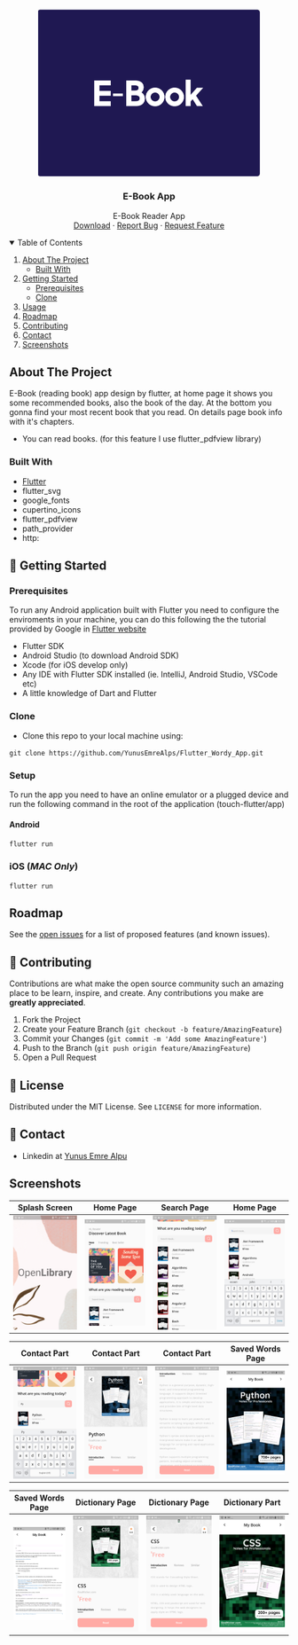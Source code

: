 <!-- PROJECT LOGO -->
<br />
<p align="center">
  <a href="https://github.com/YunusEmreAlps/Flutter_E-Book_App/tree/master/ebook_app">
    <img src="ss/Logo1.png" alt="Logo" width="400">
  </a>

  <h3 align="center">E-Book App</h3>

  <p align="center">
    E-Book Reader App
    <br />
    <a href="https://github.com/YunusEmreAlps/Flutter_E-Book_App">Download</a>
    ·
    <a href="https://github.com/YunusEmreAlps/Flutter_E-Book_App/issues">Report Bug</a>
    ·
    <a href="https://github.com/YunusEmreAlps/Flutter_E-Book_App/issues">Request Feature</a>
  </p>
</p>


<!-- TABLE OF CONTENTS -->
<details open="open">
  <summary>Table of Contents</summary>
  <ol>
    <li>
      <a href="#about-the-project">About The Project</a>
      <ul>
        <li><a href="#built-with">Built With</a></li>
      </ul>
    </li>
    <li>
      <a href="#getting-started">Getting Started</a>
      <ul>
        <li><a href="#prerequisites">Prerequisites</a></li>
        <li><a href="#clone">Clone</a></li>
      </ul>
    </li>
    <li><a href="#usage">Usage</a></li>
    <li><a href="#roadmap">Roadmap</a></li>
    <li><a href="#contributing">Contributing</a></li>
    <li><a href="#contact">Contact</a></li>
    <li><a href="#Screenshots">Screenshots</a></li>
  </ol>
</details>


<!-- ABOUT THE PROJECT -->
## About The Project
E-Book (reading book) app design by flutter, at home page it shows you some recommended books, also the book of the day. At the bottom you gonna find your most recent book that you read. On details page book info with it's chapters. 

- You can read books. (for this feature I use flutter_pdfview library)

### Built With

* [Flutter](https://flutter.dev)
* flutter_svg
* google_fonts
* cupertino_icons
* flutter_pdfview
* path_provider
* http:

<!-- GETTING STARTED -->
## 🚀 Getting Started

### Prerequisites

To run any Android application built with Flutter you need to configure the enviroments in your machine, you can do this following the the tutorial provided by Google in [Flutter website](https://flutter.dev/docs/get-started/install)

- Flutter SDK
- Android Studio (to download Android SDK)
- Xcode (for iOS develop only)
- Any IDE with Flutter SDK installed (ie. IntelliJ, Android Studio, VSCode etc)
- A little knowledge of Dart and Flutter

### Clone

- Clone this repo to your local machine using:

```
git clone https://github.com/YunusEmreAlps/Flutter_Wordy_App.git
```

### Setup

To run the app you need to have an online emulator or a plugged device and run the following command in the root of the application (touch-flutter/app)

#### Android
```
flutter run
``` 
### iOS (_MAC Only_)

```
flutter run
``` 

<!-- ROADMAP -->
## Roadmap

See the [open issues](https://github.com/YunusEmreAlps/Flutter_E-Book_App/issues) for a list of proposed features (and known issues).


<!-- CONTRIBUTING -->
## 🤔 Contributing

Contributions are what make the open source community such an amazing place to be learn, inspire, and create. Any contributions you make are **greatly appreciated**.

1. Fork the Project
2. Create your Feature Branch (`git checkout -b feature/AmazingFeature`)
3. Commit your Changes (`git commit -m 'Add some AmazingFeature'`)
4. Push to the Branch (`git push origin feature/AmazingFeature`)
5. Open a Pull Request


<!-- LICENSE -->
## 📝 License

Distributed under the MIT License. See `LICENSE` for more information.


<!-- CONTACT -->
## 📌 Contact

- Linkedin at [Yunus Emre Alpu](https://www.linkedin.com/in/yunus-emre-alpu-5b1496151/)

<!-- SCREENSHOTS -->
## Screenshots

Splash Screen               |  Home Page               | Search Page               |  Home Page
:-------------------------:|:-------------------------:|:-------------------------:|:-------------------------:
![](https://github.com/YunusEmreAlps/Flutter_E-Book_App/blob/master/ebook_app/ss/1.png?raw=true)|![](https://github.com/YunusEmreAlps/Flutter_E-Book_App/blob/master/ebook_app/ss/2.png?raw=true)|![](https://github.com/YunusEmreAlps/Flutter_E-Book_App/blob/master/ebook_app/ss/3.png?raw=true)|![](https://github.com/YunusEmreAlps/Flutter_E-Book_App/blob/master/ebook_app/ss/4.png?raw=true)|

Contact Part             |  Contact Part               | Contact Part               |  Saved Words Page
:-------------------------:|:-------------------------:|:-------------------------:|:-------------------------:
![](https://github.com/YunusEmreAlps/Flutter_E-Book_App/blob/master/ebook_app/ss/5.png?raw=true)|![](https://github.com/YunusEmreAlps/Flutter_E-Book_App/blob/master/ebook_app/ss/6.png?raw=true)|![](https://github.com/YunusEmreAlps/Flutter_E-Book_App/blob/master/ebook_app/ss/7.png?raw=true)|![](https://github.com/YunusEmreAlps/Flutter_E-Book_App/blob/master/ebook_app/ss/8.png?raw=true)|

Saved Words Page              |  Dictionary Page               | Dictionary Page               |  Dictionary Part
:-------------------------:|:-------------------------:|:-------------------------:|:-------------------------:
![](https://github.com/YunusEmreAlps/Flutter_E-Book_App/blob/master/ebook_app/ss/9.png?raw=true)|![](https://github.com/YunusEmreAlps/Flutter_E-Book_App/blob/master/ebook_app/ss/10.png?raw=true)|![](https://github.com/YunusEmreAlps/Flutter_E-Book_App/blob/master/ebook_app/ss/11.png?raw=true)|![](https://github.com/YunusEmreAlps/Flutter_E-Book_App/blob/master/ebook_app/ss/12.png?raw=true)|

